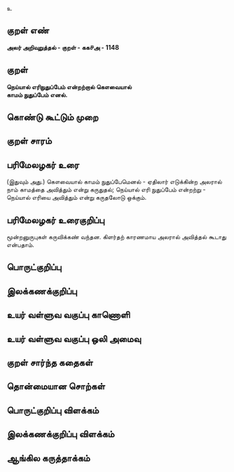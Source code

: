 உ

## குறள் எண் 

**அலர் அறிவுறுத்தல் - குறள் - கக௪அ - 1148**

## குறள் 

**நெய்யால் எரிநுதுப்பேம் என்றற்றால் கௌவையால்  
காமம் நுதுப்பேம் எனல்.**

## கொண்டு கூட்டும் முறை


## குறள் சாரம் 


## பரிமேலழகர் உரை

(இதுவும் அது.) கௌவையால் காமம் நுதுப்பேமெனல் - ஏதிலார் எடுக்கின்ற அலரால் நாம் காமத்தை அவித்தும் என்று கருதுதல்; நெய்யால் எரி நுதுப்பேம் என்றற்று - நெய்யால் எரியை அவித்தும் என்று கருதலோடு ஒக்கும்.

## பரிமேலழகர் உரைகுறிப்பு   

மூன்றனுருபுகள் கருவிக்கண் வந்தன. கிளர்தற் காரணமாய அலரால் அவித்தல் கூடாது என்பதாம்.

## பொருட்குறிப்பு 


## இலக்கணக்குறிப்பு  


## உயர் வள்ளுவ வகுப்பு காணொளி


## உயர் வள்ளுவ வகுப்பு ஒலி அமைவு 

 
## குறள் சார்ந்த கதைகள் 


## தொன்மையான சொற்கள்


## பொருட்குறிப்பு விளக்கம்


## இலக்கணக்குறிப்பு விளக்கம்


## ஆங்கில கருத்தாக்கம் 


